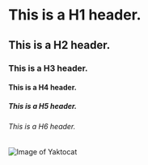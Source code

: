 # This is a H1 header.
## This is a H2 header.
### This is a H3 header.
#### This is a H4 header.
##### This is a H5 header.
###### This is a H6 header.

![Image of Yaktocat](https://octodex.github.com/images/yaktocat.png)
